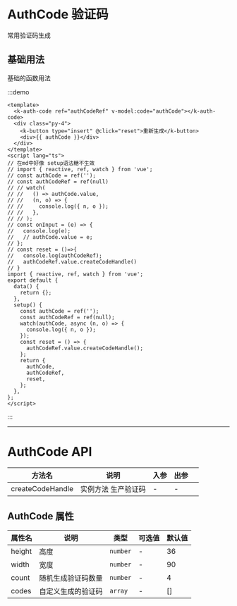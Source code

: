 # AuthCode 验证码

常用验证码生成

## 基础用法

基础的函数用法

:::demo

```vue
<template>
  <k-auth-code ref="authCodeRef" v-model:code="authCode"></k-auth-code>
  <div class="py-4">
    <k-button type="insert" @click="reset">重新生成</k-button>
    <div>{{ authCode }}</div>
  </div>
</template>
<script lang="ts">
// 在md中好像 setup语法糖不生效
// import { reactive, ref, watch } from 'vue';
// const authCode = ref('');
// const authCodeRef = ref(null)
// // watch(
// //   () => authCode.value,
// //   (n, o) => {
// //     console.log({ n, o });
// //   },
// // );
// const onInput = (e) => {
//   console.log(e);
//   // authCode.value = e;
// };
// const reset = ()=>{
//   console.log(authCodeRef);
//   authCodeRef.value.createCodeHandle()
// }
import { reactive, ref, watch } from 'vue';
export default {
  data() {
    return {};
  },
  setup() {
    const authCode = ref('');
    const authCodeRef = ref(null);
    watch(authCode, async (n, o) => {
      console.log({ n, o });
    });
    const reset = () => {
      authCodeRef.value.createCodeHandle();
    };
    return {
      authCode,
      authCodeRef,
      reset,
    };
  },
};
</script>
```

:::

---

# AuthCode API

| 方法名           | 说明                | 入参 | 出参 |     |
| ---------------- | ------------------- | ---- | ---- | --- |
| createCodeHandle | 实例方法 生产验证码 | -    | -    |

## AuthCode 属性

| 属性名 | 说明               | 类型     | 可选值 | 默认值 |
| ------ | ------------------ | -------- | ------ | ------ |
| height | 高度               | `number` | -      | 36     |
| width  | 宽度               | `number` | -      | 90     |
| count  | 随机生成验证码数量 | `number` | -      | 4      |
| codes  | 自定义生成的验证码 | `array`  | -      | []     |
